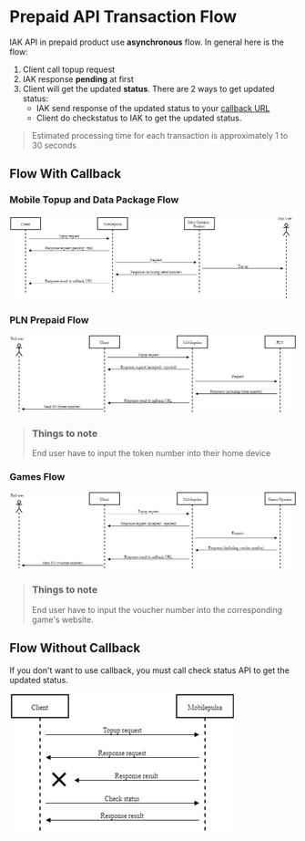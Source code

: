 # Prepaid API Transaction Flow

IAK API in prepaid product use **asynchronous** flow. 
In general here is the flow: 
  1. Client call topup request
  2. IAK response **pending** at first
  3. Client will get the updated **status**. There are 2 ways to get updated status:
      - IAK send response of the updated status to your [callback URL]()
      - Client do checkstatus to IAK to get the updated status.

<!-- theme: info -->

> Estimated processing time for each transaction is approximately 1 to 30 seconds

## Flow With Callback

### Mobile Topup and Data Package Flow

![Mobile Topup and Data Package Flow](../../assets/images/prepaid-flow/mobile-topup-and-data-flow.jpg)

### PLN Prepaid Flow

![PLN Prepaid Flow](../../assets/images/prepaid-flow/pln-flow.jpg)

<!-- theme: info -->

> ### Things to note
>
> End user have to input the token number into their home device

### Games Flow

![Games Flow](../../assets/images/prepaid-flow/games-flow.jpg)

<!-- theme: info -->

> ### Things to note
>
> End user have to input the voucher number into the corresponding game's website.

## Flow Without Callback

If you don't want to use callback, you must call check status API to get the updated status.

![Flow tiwhout Callback](../../assets/images/prepaid-flow/without-callback-flow.jpg)